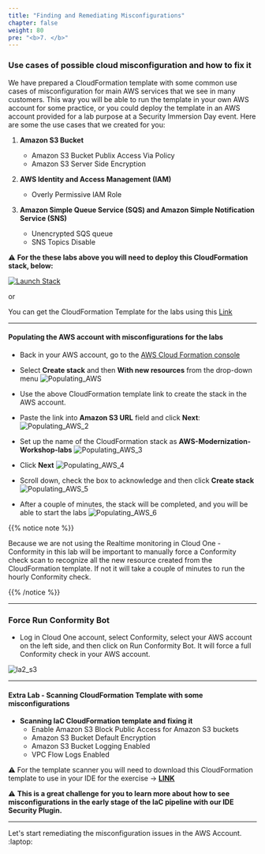 ```yaml
---
title: "Finding and Remediating Misconfigurations"
chapter: false
weight: 80
pre: "<b>7. </b>"
---
```


### Use cases of possible cloud misconfiguration and how to fix it

We have prepared a CloudFormation template with some common use cases of misconfiguration for main AWS services that we see in many customers. This way you will be able to run the template in your own AWS account for some practice, or you could deploy the template in an AWS account provided for a lab purpose at a Security Immersion Day event. Here are some the use cases that we created for you:

1.  <b>Amazon S3 Bucket</b>
    - Amazon S3 Bucket Publix Access Via Policy
    - Amazon S3 Server Side Encryption

2.  <b>AWS Identity and Access Management (IAM)</b>
    - Overly Permissive IAM Role

3.  <b>Amazon Simple Queue Service (SQS) and Amazon Simple Notification Service (SNS)</b>
    - Unencrypted SQS queue
    - SNS Topics Disable

:warning: **For the these labs above you will need to deploy this CloudFormation stack, below:**

[![Launch Stack](https://cdn.rawgit.com/buildkite/cloudformation-launch-stack-button-svg/master/launch-stack.svg)](https://console.aws.amazon.com/cloudformation/home#/stacks/new?stackName=AWS-Modernization-Workshop-labs&templateURL=https://immersionday-workshops-trendmicro.s3.amazonaws.com/conformity/main.template.yaml)

or 

You can get the CloudFormation Template for the labs using this [Link](https://immersionday-workshops-trendmicro.s3.amazonaws.com/conformity/main.template.yaml)

---

#### Populating the AWS account with misconfigurations for the labs

- Back in your AWS account, go to the [AWS Cloud Formation console](https://console.aws.amazon.com/cloudformation/)

- Select <b>Create stack</b> and then <b>With new resources</b> from the drop-down menu
![Populating_AWS](/images/populating.png)

- Use the above CloudFormation template link to create the stack in the AWS account.

- Paste the link into <b>Amazon S3 URL</b> field and click <b>Next</b>:
![Populating_AWS_2](/images/populating2.png)

- Set up the name of the CloudFormation stack as <b>AWS-Modernization-Workshop-labs</b>
![Populating_AWS_3](/images/populating3_new.png)

- Click <b>Next</b>
![Populating_AWS_4](/images/populating4.png)

- Scroll down, check the box to acknowledge and then click <b>Create stack</b>
![Populating_AWS_5](/images/populating5.png)

- After a couple of minutes, the stack will be completed, and you will be able to start the labs
![Populating_AWS_6](/images/populating6_new.png)

{{% notice note %}}
<p style='text-align: left;'>
Because we are not using the Realtime monitoring in Cloud One - Conformity in this lab will be important to manually force a Conformity check scan to recognize all the new resource created from the CloudFormation template. If not it will take a couple of minutes to run the hourly Conformity check.  
</p>
{{% /notice %}}

---

### Force Run Conformity Bot

- Log in  Cloud One account, select Conformity, select your AWS account on the left side, and then click on Run Conformity Bot. It will force a full Conformity check in your AWS account. 

![la2_s3](/images/run_scan.png)

----------------------------------------------------------------------------------------------------------------------

#### Extra Lab - Scanning CloudFormation Template with some misconfigurations

-  <b>Scanning IaC CloudFormation template and fixing it</b>
    - Enable Amazon S3 Block Public Access for Amazon S3 buckets
    - Amazon S3 Bucket Default Encryption
    - Amazon S3 Bucket Logging Enabled
    - VPC Flow Logs Enabled

:warning: For the template scanner you will need to download this CloudFormation template to use in your IDE for the exercise ->  <b>[LINK](https://trend-aws-security-immersion-day.s3.amazonaws.com/lab5.template.yaml) </b>

:warning: <b>This is a great challenge for you to learn more about how to see misconfigurations in the early stage of the IaC pipeline with our IDE Security Plugin.</b>

---

Let's start remediating the misconfiguration issues in the AWS Account. :laptop:
